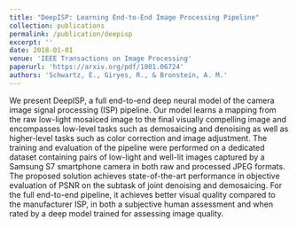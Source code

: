 ```yaml
---
title: "DeepISP: Learning End-to-End Image Processing Pipeline"
collection: publications
permalink: /publication/deepisp
excerpt: ''
date: 2018-01-01
venue: 'IEEE Transactions on Image Processing'
paperurl: 'https://arxiv.org/pdf/1801.06724'
authors: 'Schwartz, E., Giryes, R., & Bronstein, A. M.'
---
```

We present DeepISP, a full end-to-end deep neural model of the camera image signal processing (ISP) pipeline. Our model learns a mapping from the raw low-light mosaiced image to the final visually compelling image and encompasses low-level tasks such as demosaicing and denoising as well as higher-level tasks such as color correction and image adjustment. The training and evaluation of the pipeline were performed on a dedicated dataset containing pairs of low-light and well-lit images captured by a Samsung S7 smartphone camera in both raw and processed JPEG formats. The proposed solution achieves state-of-the-art performance in objective evaluation of PSNR on the subtask of joint denoising and demosaicing. For the full end-to-end pipeline, it achieves better visual quality compared to the manufacturer ISP, in both a subjective human assessment and when rated by a deep model trained for assessing image quality.
